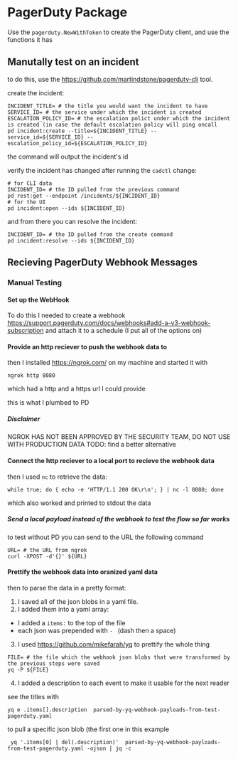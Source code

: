 # PagerDuty Package

Use the `pagerduty.NewWithToken` to create the PagerDuty client, and use the functions it has

## Manutally test on an incident

to do this, use the https://github.com/martindstone/pagerduty-cli tool.

create the incident:

```shell
INCIDENT_TITLE= # the title you would want the incident to have
SERVICE_ID= # the service under which the incident is created
ESCALATION_POLICY_ID= # the escalation polict under which the incident is created (in case the default escalation policy will ping oncall
pd incident:create --title=${INCIDENT_TITLE} --service_id=${SERVICE_ID} --escalation_policy_id=${ESCALATION_POLICY_ID}
```

the command will output the incident's id

verify the incident has changed after running the `cadctl` change:

```shell
# for CLI data
INCIDENT_ID= # the ID pulled from the previous command
pd rest:get --endpoint /incidents/${INCIDENT_ID}
# for the UI
pd incident:open --ids ${INCIDENT_ID}
```

and from there you can resolve the incident:

```shell
INCIDENT_ID= # the ID pulled from the create command
pd incident:resolve --ids ${INCIDENT_ID}
```

## Recieving PagerDuty Webhook Messages

### Manual Testing
#### Set up the WebHook
To do this I needed to create a webhook https://support.pagerduty.com/docs/webhooks#add-a-v3-webhook-subscription
and attach it to a schedule (I put all of the options on)

#### Provide an http reciever to push the webhook data to

then I installed https://ngrok.com/ on my machine and started it with 
```
ngrok http 8080
```
which had a http and a https url I could provide

this is what I plumbed to PD

##### Disclaimer
NGROK HAS NOT BEEN APPROVED BY THE SECURITY TEAM, DO NOT USE WITH PRODUCTION DATA
TODO: find a better alternative

#### Connect the http reciever to a local port to recieve the webhook data
then I used `nc` to retrieve the data:

```
while true; do { echo -e 'HTTP/1.1 200 OK\r\n'; } | nc -l 8080; done
```

which also worked and printed to stdout the data

##### Send a local payload instead of the webhook to test the flow so far works
to test without PD you can send to the URL the following command

```
URL= # the URL from ngrok
curl -XPOST -d'{}' ${URL}
```

#### Prettify the webhook data into oranized yaml data
then to parse the data in a pretty format:

1. I saved all of the json blobs in a yaml file.
2. I added them into a yaml array: 
  - I added a `items:` to the top of the file
  - each json was prepended with `- ` (dash then a space)
3. I used https://github.com/mikefarah/yq to prettify the whole thing

```
FILE= # the file which the webhook json blobs that were transformed by the previous steps were saved
yq -P ${FILE}
```

4. I added a description to each event to make it usable for the next reader

see the titles with 
```
yq e .items[].description  parsed-by-yq-webhook-payloads-from-test-pagerduty.yaml
```

to pull a specific json blob (the first one in this example
```
 yq '.items[0] | del(.description)'  parsed-by-yq-webhook-payloads-from-test-pagerduty.yaml -ojson | jq -c
```
